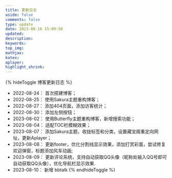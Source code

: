 ```yaml
---
title: 更新日志
aside: false
comments: false
type: update
date: 2023-08-16 15:09:50
updated:
description:
keywords:
top_img:
mathjax:
katex:
aplayer:
highlight_shrink:
---
```

{% hideToggle 博客更新日志 %}
- 2022-08-24： 首次搭建博客；
- 2022-08-25： 使用Sakura主题重构博客；
- 2022-08-27： 添加404页面，添加访客统计；
- 2022-08-30： 添加左侧按钮；
- 2023-08-02： 使用Butterfly主题重构博客，新增搜索功能；
- 2023-08-04： 适配TOC栏模糊效果；
- 2023-08-07： 添加Sakura主题，收拢标签和分类，设置藏宝阁重定向网址，更新Aplayer；
- 2023-08-08： 更新footer，优化分割线显示效果，添加打赏彩蛋，尝试修复欢迎弹窗，标题添加风车动画;
- 2023-08-09： 更新评论系统，支持自动获取QQ头像（昵称处输入QQ号即可自动获取QQ头像），优化导航栏显示效果.
- 2023-08-10： 新增 bbtalk
{% endhideToggle %}